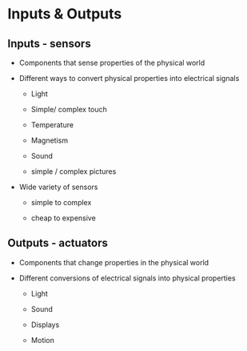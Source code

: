 # Inputs & Outputs

## Inputs - sensors

- Components that sense properties of the physical world

- Different ways to convert physical properties into electrical signals

    - Light

    - Simple/ complex touch

    - Temperature

    - Magnetism

    - Sound

    - simple / complex pictures

- Wide variety of sensors

    - simple to complex

    - cheap to expensive

## Outputs - actuators

- Components that change properties in the physical world

- Different conversions of electrical signals into physical properties

    - Light

    - Sound

    - Displays

    - Motion
